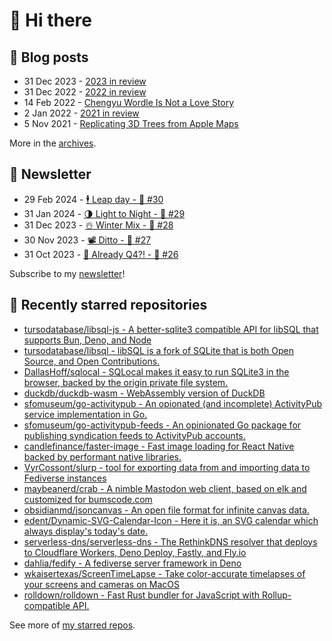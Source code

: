 # 👋 Hi there

## 📝 Blog posts

<!-- feed start -->
- 31 Dec 2023 - [2023 in review](https://cheeaun.com/blog/2023/12/2023-in-review/)
- 31 Dec 2022 - [2022 in review](https://cheeaun.com/blog/2022/12/2022-in-review/)
- 14 Feb 2022 - [Chengyu Wordle Is Not a Love Story](https://cheeaun.com/blog/2022/02/chengyu-wordle-is-not-a-love-story/)
- 2 Jan 2022 - [2021 in review](https://cheeaun.com/blog/2022/01/2021-in-review/)
- 5 Nov 2021 - [Replicating 3D Trees from Apple Maps](https://cheeaun.com/blog/2021/11/replicating-3d-trees-apple-maps/)
<!-- feed end -->

More in the [archives](https://cheeaun.com/blog/archives/).

## 📰 Newsletter

<!-- newsletter start -->
- 29 Feb 2024 - [🕴️ Leap day - 🥫 #30](https://cheeaun.substack.com/p/leap-day-30)
- 31 Jan 2024 - [🌗 Light to Night - 🥫 #29](https://cheeaun.substack.com/p/light-to-night-29)
- 31 Dec 2023 - [☃️ Winter Mix - 🥫 #28](https://cheeaun.substack.com/p/winter-mix-28)
- 30 Nov 2023 - [📽️ Ditto - 🥫 #27](https://cheeaun.substack.com/p/ditto-27)
- 31 Oct 2023 - [🫣 Already Q4?! - 🥫 #26](https://cheeaun.substack.com/p/already-q4-26)
<!-- newsletter end -->

Subscribe to my [newsletter](https://cheeaun.substack.com/)!

## 🌟 Recently starred repositories

<!-- starred repos start -->
- [tursodatabase/libsql-js - A better-sqlite3 compatible API for libSQL that supports Bun, Deno, and Node](https://github.com/tursodatabase/libsql-js)
- [tursodatabase/libsql - libSQL is a fork of SQLite that is both Open Source, and Open Contributions.](https://github.com/tursodatabase/libsql)
- [DallasHoff/sqlocal - SQLocal makes it easy to run SQLite3 in the browser, backed by the origin private file system.](https://github.com/DallasHoff/sqlocal)
- [duckdb/duckdb-wasm - WebAssembly version of DuckDB](https://github.com/duckdb/duckdb-wasm)
- [sfomuseum/go-activitypub - An opionated (and incomplete) ActivityPub service implementation in Go.](https://github.com/sfomuseum/go-activitypub)
- [sfomuseum/go-activitypub-feeds - An opinionated Go package for publishing syndication feeds to ActivityPub accounts.](https://github.com/sfomuseum/go-activitypub-feeds)
- [candlefinance/faster-image - Fast image loading for React Native backed by performant native libraries.](https://github.com/candlefinance/faster-image)
- [VyrCossont/slurp - tool for exporting data from and importing data to Fediverse instances](https://github.com/VyrCossont/slurp)
- [maybeanerd/crab - A nimble Mastodon web client, based on elk and customized for bumscode.com](https://github.com/maybeanerd/crab)
- [obsidianmd/jsoncanvas - An open file format for infinite canvas data.](https://github.com/obsidianmd/jsoncanvas)
- [edent/Dynamic-SVG-Calendar-Icon - Here it is, an SVG calendar which always display's today's date.](https://github.com/edent/Dynamic-SVG-Calendar-Icon)
- [serverless-dns/serverless-dns - The RethinkDNS resolver that deploys to Cloudflare Workers, Deno Deploy, Fastly, and Fly.io](https://github.com/serverless-dns/serverless-dns)
- [dahlia/fedify - A fediverse server framework in Deno](https://github.com/dahlia/fedify)
- [wkaisertexas/ScreenTimeLapse - Take color-accurate timelapses of your screens and cameras on MacOS](https://github.com/wkaisertexas/ScreenTimeLapse)
- [rolldown/rolldown - Fast Rust bundler for JavaScript with Rollup-compatible API.](https://github.com/rolldown/rolldown)
<!-- starred repos end -->

See more of [my starred repos](https://github.com/stars/cheeaun/).
